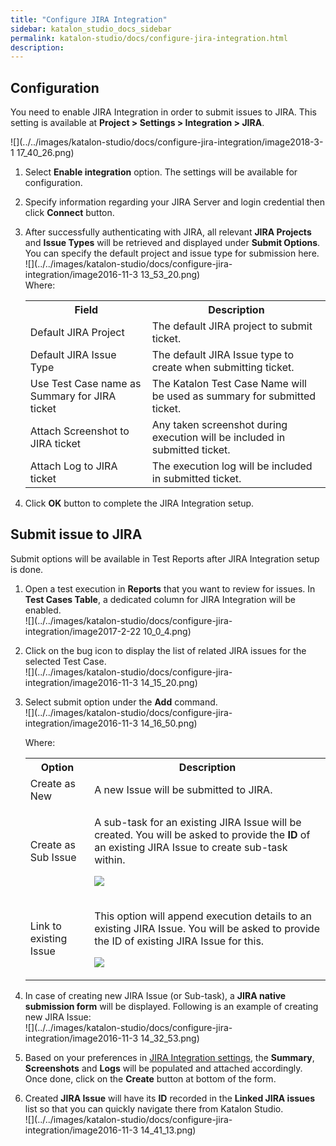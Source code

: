 ```yaml
---
title: "Configure JIRA Integration" 
sidebar: katalon_studio_docs_sidebar
permalink: katalon-studio/docs/configure-jira-integration.html 
description: 
---
```

Configuration
-------------

You need to enable JIRA Integration in order to submit issues to JIRA. This setting is available at **Project > Settings > Integration > JIRA**.

![](../../images/katalon-studio/docs/configure-jira-integration/image2018-3-1 17_40_26.png)

1.  Select **Enable integration** option. The settings will be available for configuration.  
      
    
2.  Specify information regarding your JIRA Server and login credential then click **Connect** button.  
      
    
3.  After successfully authenticating with JIRA, all relevant **JIRA Projects** and **Issue Types** will be retrieved and displayed under **Submit Options**. You can specify the default project and issue type for submission here.   
    ![](../../images/katalon-studio/docs/configure-jira-integration/image2016-11-3 13_53_20.png)  
    Where:
    
    <table class="relative-table wrapped confluenceTable"><colgroup><col style="width: 330.0px;"><col style="width: 545.0px;"></colgroup><tbody><tr class="xtr-0"><th class="xtd-0-0 confluenceTh">Field</th><th class="xtd-0-1 confluenceTh">Description</th></tr><tr class="xtr-1"><td class="xtd-1-0 confluenceTd">Default JIRA Project</td><td class="xtd-1-1 confluenceTd">The default JIRA project to submit ticket.</td></tr><tr class="xtr-2"><td class="xtd-2-0 confluenceTd">Default JIRA Issue Type</td><td class="xtd-2-1 confluenceTd">The default JIRA Issue type to create when submitting ticket.</td></tr><tr class="xtr-3"><td class="xtd-3-0 confluenceTd">Use Test Case name as Summary for JIRA ticket</td><td class="xtd-3-1 confluenceTd">The Katalon Test Case Name will be used as summary for submitted ticket.</td></tr><tr class="xtr-4"><td class="xtd-4-0 confluenceTd">Attach Screenshot to JIRA ticket</td><td class="xtd-4-1 confluenceTd">Any taken screenshot during execution will be included in submitted ticket.</td></tr><tr class="xtr-5"><td class="xtd-5-0 confluenceTd">Attach Log to JIRA ticket</td><td class="xtd-5-1 confluenceTd">The execution log will be included in submitted ticket.</td></tr></tbody></table>
    
4.  Click **OK** button to complete the JIRA Integration setup.
    

Submit issue to JIRA
--------------------

Submit options will be available in Test Reports after JIRA Integration setup is done.

1.  Open a test execution in **Reports** that you want to review for issues. In **Test Cases Table**, a dedicated column for JIRA Integration will be enabled.  
    ![](../../images/katalon-studio/docs/configure-jira-integration/image2017-2-22 10_0_4.png)  
      
    
2.  Click on the bug icon to display the list of related JIRA issues for the selected Test Case.  
    ![](../../images/katalon-studio/docs/configure-jira-integration/image2016-11-3 14_15_20.png)  
      
    
3.  Select submit option under the **Add** command.  
    ![](../../images/katalon-studio/docs/configure-jira-integration/image2016-11-3 14_16_50.png)
    
    Where:
    
    <table class="wrapped confluenceTable"><colgroup><col><col></colgroup><tbody><tr class="xtr-0"><th class="xtd-0-0 confluenceTh">Option</th><th class="xtd-0-1 confluenceTh">Description</th></tr><tr class="xtr-1"><td class="xtd-1-0 confluenceTd">Create as New</td><td class="xtd-1-1 confluenceTd">A new Issue will be submitted to JIRA.</td></tr><tr class="xtr-2"><td class="xtd-2-0 confluenceTd">Create as Sub Issue</td><td class="xtd-2-1 confluenceTd"><div class="content-wrapper"><p>A sub-task for an existing JIRA Issue will be created. You will be asked to provide the <strong>ID</strong> of an existing JIRA Issue to create sub-task within.</p><p><span class="confluence-embedded-file-wrapper"><img class="confluence-embedded-image" src="../../images/katalon-studio/docs/configure-jira-integration/image2016-11-3 14_25_54.png" data-image-src="/download/attachments/3178990/image2016-11-3%2014%3A25%3A54.png?version=1&amp;modificationDate=1478157955000&amp;api=v2" data-unresolved-comment-count="0" data-linked-resource-id="3179422" data-linked-resource-version="1" data-linked-resource-type="attachment" data-linked-resource-default-alias="image2016-11-3 14:25:54.png" data-base-url="https://docs.katalon.com" data-linked-resource-content-type="image/png" data-linked-resource-container-id="3178990" data-linked-resource-container-version="2"></span></p></div></td></tr><tr class="xtr-3"><td class="xtd-3-0 confluenceTd">Link to existing Issue</td><td class="xtd-3-1 confluenceTd"><div class="content-wrapper"><p><span>This option will append execution details to an existing JIRA Issue. You will be asked to provide the ID of existing JIRA Issue for this.</span></p><p><span><span class="confluence-embedded-file-wrapper"><img class="confluence-embedded-image" src="../../images/katalon-studio/docs/configure-jira-integration/image2016-11-3 14_28_29.png" data-image-src="/download/attachments/3178990/image2016-11-3%2014%3A28%3A29.png?version=1&amp;modificationDate=1478158109000&amp;api=v2" data-unresolved-comment-count="0" data-linked-resource-id="3179423" data-linked-resource-version="1" data-linked-resource-type="attachment" data-linked-resource-default-alias="image2016-11-3 14:28:29.png" data-base-url="https://docs.katalon.com" data-linked-resource-content-type="image/png" data-linked-resource-container-id="3178990" data-linked-resource-container-version="2"></span></span></p></div></td></tr></tbody></table>
    
4.  In case of creating new JIRA Issue (or Sub-task), a **JIRA native submission form** will be displayed. Following is an example of creating new JIRA Issue:  
    ![](../../images/katalon-studio/docs/configure-jira-integration/image2016-11-3 14_32_53.png)  
      
    
5.  Based on your preferences in [JIRA Integration settings](#ConfigureJIRAIntegration-Configuration), the **Summary**, **Screenshots** and **Logs** will be populated and attached accordingly. Once done, click on the **Create** button at bottom of the form.  
      
    
6.  Created **JIRA Issue** will have its **ID** recorded in the **Linked JIRA issues** list so that you can quickly navigate there from Katalon Studio.  
    ![](../../images/katalon-studio/docs/configure-jira-integration/image2016-11-3 14_41_13.png)